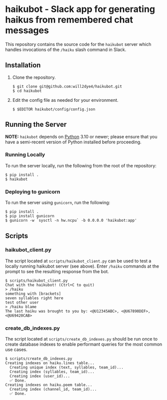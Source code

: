# haikubot - Slack app for generating haikus from remembered chat messages

This repository contains the source code for the `haikubot` server which
handles invocations of the `/haiku` slash command in Slack.

## Installation

1.  Clone the repository.
    ```shell
    $ git clone git@github.com:will2dye4/haikubot.git
    $ cd haikubot
    ```

1.  Edit the config file as needed for your environment.
    ```shell
    $ $EDITOR haikubot/config/config.json
    ```

## Running the Server

**NOTE:** `haikubot` depends on [Python](https://www.python.org/downloads/) 3.10
or newer; please ensure that you have a semi-recent version of Python installed
before proceeding.

### Running Locally

To run the server locally, run the following from the root of the repository:

```shell
$ pip install .
$ haikubot
```

### Deploying to gunicorn

To run the server using `gunicorn`, run the following:

```shell
$ pip install .
$ pip install gunicorn
$ gunicorn -w `sysctl -n hw.ncpu` -b 0.0.0.0 'haikubot:app'
```

## Scripts

### haikubot_client.py

The script located at `scripts/haikubot_client.py` can be used to test
a locally running haikubot server (see above). Enter `/haiku` commands
at the prompt to see the resulting response from the bot.

```
$ scripts/haikubot_client.py
Chat with the haikubot! (Ctrl+C to quit)
> /haiku
something with [brackets]
seven syllables right here
test other user
> /haiku blame
The last haiku was brought to you by: <@U12345ABC>, <@U67890DEF>, <@U69420CAB>
```

### create_db_indexes.py

The script located at `scripts/create_db_indexes.py` should be run once
to create database indexes to enable performant queries for the most
common use cases.

```
$ scripts/create_db_indexes.py
Creating indexes on haiku.lines table...
  Creating unique index (text, syllables, team_id)...
  Creating index (syllables, team_id)...
  Creating index (user_id)...
  ✅ Done.
Creating indexes on haiku.poem table...
  Creating index (channel_id, team_id)...
  ✅ Done.
```
